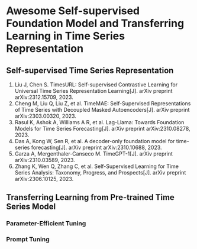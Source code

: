 # Awesome Self-supervised Foundation Model and Transferring Learning in Time Series Representation

## Self-supervised Time Series Representation
1. Liu J, Chen S. TimesURL: Self-supervised Contrastive Learning for Universal Time Series Representation Learning[J]. arXiv preprint arXiv:2312.15709, 2023.
2. Cheng M, Liu Q, Liu Z, et al. TimeMAE: Self-Supervised Representations of Time Series with Decoupled Masked Autoencoders[J]. arXiv preprint arXiv:2303.00320, 2023.
3. Rasul K, Ashok A, Williams A R, et al. Lag-Llama: Towards Foundation Models for Time Series Forecasting[J]. arXiv preprint arXiv:2310.08278, 2023.
4. Das A, Kong W, Sen R, et al. A decoder-only foundation model for time-series forecasting[J]. arXiv preprint arXiv:2310.10688, 2023.
5. Garza A, Mergenthaler-Canseco M. TimeGPT-1[J]. arXiv preprint arXiv:2310.03589, 2023.
6. Zhang K, Wen Q, Zhang C, et al. Self-Supervised Learning for Time Series Analysis: Taxonomy, Progress, and Prospects[J]. arXiv preprint arXiv:2306.10125, 2023.

## Transferring Learning from Pre-trained Time Series Model

### Parameter-Efficient Tuning

### Prompt Tuning
